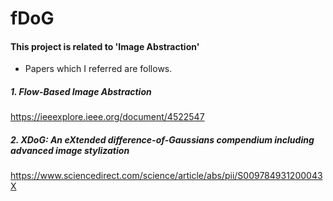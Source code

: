 # fDoG
#### This project is related to 'Image Abstraction'

- Papers which I referred are follows.

##### 1. Flow-Based Image Abstraction
https://ieeexplore.ieee.org/document/4522547

##### 2. XDoG: An eXtended difference-of-Gaussians compendium including advanced image stylization
https://www.sciencedirect.com/science/article/abs/pii/S009784931200043X

